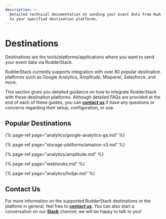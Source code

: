 ```yaml
---
description: >-
  Detailed technical documentation on sending your event data from RudderStack
  to your specified destination platforms.
---
```


# Destinations

Destinations are the tools/platforms/applications where you want to send your event data via RudderStack.

RudderStack currently supports integration with over 80 popular destination platforms such as Google Analytics, Amplitude, Mixpanel, Salesforce, and more.

This section gives you detailed guidance on how to integrate RudderStack with these destination platforms. Although detailed FAQs are provided at the end of each of these guides, you can [**contact us**](mailto:%20contact@rudderstack.com) if have any questions or concerns regarding their setup, configuration, or use.

## Popular Destinations

{% page-ref page="analytics/google-analytics-ga.md" %}

{% page-ref page="storage-platforms/amazon-s3.md" %}

{% page-ref page="analytics/amplitude.md" %}

{% page-ref page="webhooks.md" %}

{% page-ref page="analytics/hotjar.md" %}

## Contact Us

For more information on the supported RudderStack destinations or the platform in general, feel free to [**contact us**](mailto:%20contact@rudderstack.com). You can also start a conversation on our [**Slack**](https://resources.rudderstack.com/join-rudderstack-slack) channel; we will be happy to talk to you!

